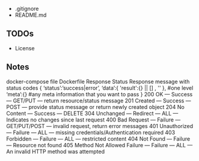 * .gitignore
* README.md

## TODOs
* License


## Notes
docker-compose file
Dockerfile
Response Status
Response message with status codes { ‘status’:’success|error’, ‘data’:{ 'result':{} || [] , '' }, #one level ‘meta’:{} #any meta information that you want to pass } 200 OK — Success — GET/PUT — return resource/status message 201 Created — Success — POST — provide status message or return newly created object 204 No Content — Success — DELETE 304 Unchanged — Redirect — ALL — Indicates no changes since last request 400 Bad Request — Failure — GET/PUT/POST — invalid request, return error messages 401 Unauthorized — Failure — ALL — missing credentials/Authentication required 403 Forbidden — Failure — ALL — restricted content 404 Not Found — Failure — Resource not found 405 Method Not Allowed Failure — Failure — ALL — An invalid HTTP method was attempted
